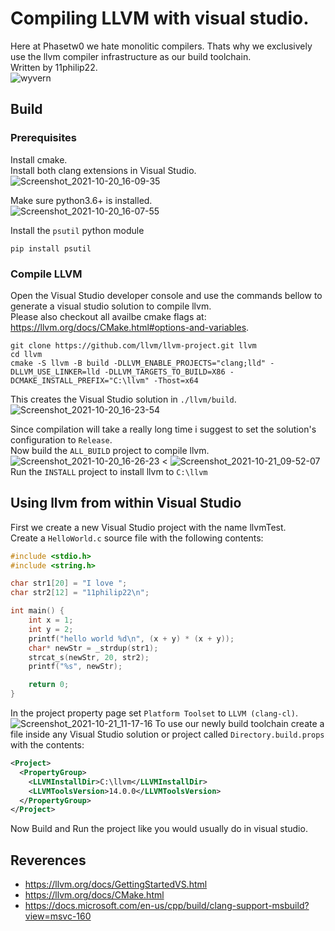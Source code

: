 # Compiling LLVM with visual studio.
Here at Phasetw0 we hate monolitic compilers. Thats why we exclusively use the llvm compiler infrastructure as our build toolchain.  
Written by 11philip22.  
![wyvern](https://user-images.githubusercontent.com/26529935/138117417-a709eed3-5c86-4b46-9167-e67741684dd2.png)

## Build
### Prerequisites
Install cmake.  
Install both clang extensions in Visual Studio.  
![Screenshot_2021-10-20_16-09-35](https://user-images.githubusercontent.com/26529935/138109331-99c6713e-4c0c-4347-91b3-05b5c7a29c92.png)  

Make sure python3.6+ is installed.  
![Screenshot_2021-10-20_16-07-55](https://user-images.githubusercontent.com/26529935/138109001-80330d36-12c0-452a-a677-4f7f9a6d9def.png)  

Install the `psutil` python module
```
pip install psutil
```
### Compile LLVM
Open the Visual Studio developer console and use the commands bellow to generate a visual studio solution to compile llvm.  
Please also checkout all availbe cmake flags at: https://llvm.org/docs/CMake.html#options-and-variables.
```
git clone https://github.com/llvm/llvm-project.git llvm
cd llvm
cmake -S llvm -B build -DLLVM_ENABLE_PROJECTS="clang;lld" -DLLVM_USE_LINKER=lld -DLLVM_TARGETS_TO_BUILD=X86 -DCMAKE_INSTALL_PREFIX="C:\llvm" -Thost=x64
```
This creates the Visual Studio solution in `./llvm/build`.
![Screenshot_2021-10-20_16-23-54](https://user-images.githubusercontent.com/26529935/138112054-e3514c08-4ed3-4493-ba38-e8dfe0d9b990.png)  

Since compilation will take a really long time i suggest to set the solution's configuration to `Release`.  
Now build the `ALL_BUILD` project to compile llvm.  
![Screenshot_2021-10-20_16-26-23 <](https://user-images.githubusercontent.com/26529935/138112614-2a7f935d-d167-44da-990b-bbf6b15c0de5.png) ![Screenshot_2021-10-21_09-52-07](https://user-images.githubusercontent.com/26529935/138235102-6c363e17-bba6-45fc-ac81-9adf2a055ef5.png)  
Run the `INSTALL` project to install llvm to `C:\llvm`

## Using llvm from within Visual Studio
First we create a new Visual Studio project with the name llvmTest.  
Create a `HelloWorld.c` source file with the following contents:
```c
#include <stdio.h>
#include <string.h>

char str1[20] = "I love ";
char str2[12] = "11philip22\n";

int main() {
	int x = 1;
	int y = 2;
	printf("hello world %d\n", (x + y) * (x + y));
	char* newStr = _strdup(str1);
	strcat_s(newStr, 20, str2);
	printf("%s", newStr);

	return 0;
}

```
In the project property page set `Platform Toolset` to `LLVM (clang-cl)`.  
![Screenshot_2021-10-21_11-17-16](https://user-images.githubusercontent.com/26529935/138248877-c986b410-a177-458a-9333-a2576573c816.png)
To use our newly build toolchain create a file inside any Visual Studio solution or project called `Directory.build.props` with the contents:
```xml
<Project>
  <PropertyGroup>
    <LLVMInstallDir>C:\llvm</LLVMInstallDir>
	<LLVMToolsVersion>14.0.0</LLVMToolsVersion>
  </PropertyGroup>
</Project>
```
Now Build and Run the project like you would usually do in visual studio.
## Reverences
- https://llvm.org/docs/GettingStartedVS.html
- https://llvm.org/docs/CMake.html
- https://docs.microsoft.com/en-us/cpp/build/clang-support-msbuild?view=msvc-160

